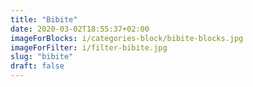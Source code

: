 ```yaml
---
title: "Bibite"
date: 2020-03-02T18:55:37+02:00
imageForBlocks: i/categories-block/bibite-blocks.jpg 
imageForFilter: i/filter-bibite.jpg
slug: "bibite"
draft: false
---
```


